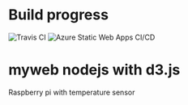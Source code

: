 # Build progress
![Travis 
CI](https://travis-ci.org/catchcoder/myweb.svg?branch=master 
"Progress")
![Azure Static Web Apps CI/CD](https://github.com/catchcoder/myweb/workflows/Azure%20Static%20Web%20Apps%20CI/CD/badge.svg)


# myweb nodejs with d3.js

Raspberry pi with temperature sensor

